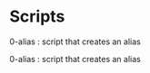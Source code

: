 <h1>Scripts</h1>
<p>0-alias : script that creates an alias<br>
<p>0-alias : script that creates an alias<br>

